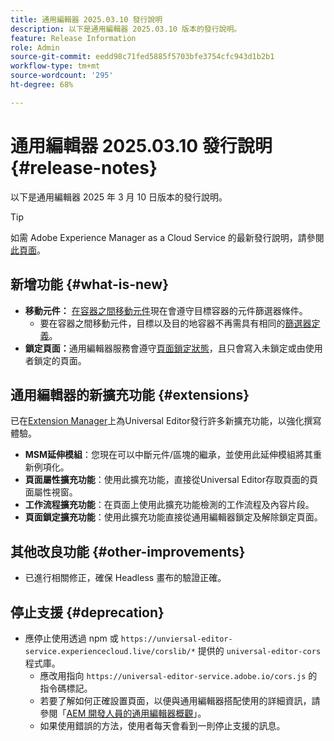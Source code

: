 ```yaml
---
title: 通用編輯器 2025.03.10 發行說明
description: 以下是通用編輯器 2025.03.10 版本的發行說明。
feature: Release Information
role: Admin
source-git-commit: eedd98c71fed5885f5703bfe3754cfc943d1b2b1
workflow-type: tm+mt
source-wordcount: '295'
ht-degree: 68%

---
```



# 通用編輯器 2025.03.10 發行說明 {#release-notes}

以下是通用編輯器 2025 年 3 月 10 日版本的發行說明。

>[!TIP]
>
>如需 Adobe Experience Manager as a Cloud Service 的最新發行說明，請參閱[此頁面](/help/release-notes/release-notes-cloud/release-notes-current.md)。

## 新增功能 {#what-is-new}

* **移動元件：** [在容器之間移動元件](/help/sites-cloud/authoring/universal-editor/authoring.md#reordering-components)現在會遵守目標容器的元件篩選器條件。
   * 要在容器之間移動元件，目標以及目的地容器不再需具有相同的[篩選器定義](/help/implementing/universal-editor/filtering.md)。
* **鎖定頁面：**&#x200B;通用編輯器服務會遵守[頁面鎖定狀態](/help/sites-cloud/authoring/sites-console/managing-pages.md#locking-a-page)，且只會寫入未鎖定或由使用者鎖定的頁面。

## 通用編輯器的新擴充功能 {#extensions}

已在[Extension Manager](https://developer.adobe.com/uix/docs/extension-manager/)上為Universal Editor發行許多新擴充功能，以強化撰寫體驗。

* **MSM延伸模組**：您現在可以中斷元件/區塊的繼承，並使用此延伸模組將其重新例項化。
* **頁面屬性擴充功能**：使用此擴充功能，直接從Universal Editor存取頁面的頁面屬性視窗。
* **工作流程擴充功能**：在頁面上使用此擴充功能檢測的工作流程及內容片段。
* **頁面鎖定擴充功能**：使用此擴充功能直接從通用編輯器鎖定及解除鎖定頁面。

## 其他改良功能 {#other-improvements}

* 已進行相關修正，確保 Headless 畫布的驗證正確。

## 停止支援 {#deprecation}

* 應停止使用透過 npm 或 `https://unviersal-editor-service.experiencecloud.live/corslib/*` 提供的 `universal-editor-cors` 程式庫。
   * 應改用指向 `https://universal-editor-service.adobe.io/cors.js` 的指令碼標記。
   * 若要了解如何正確設置頁面，以便與通用編輯器搭配使用的詳細資訊，請參閱「[AEM 開發人員的通用編輯器概觀](/help/implementing/universal-editor/developer-overview.md)」。
   * 如果使用錯誤的方法，使用者每天會看到一則停止支援的訊息。
